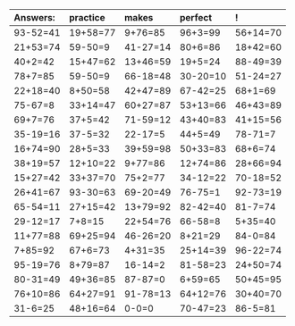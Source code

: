 | Answers: | practice | makes | perfect | ! |
| :--- | :--- | :--- | :--- | :--- |
| 93-52=41 | 19+58=77 | 9+76=85 | 96+3=99 | 56+14=70 | 
| 21+53=74 | 59-50=9 | 41-27=14 | 80+6=86 | 18+42=60 | 
| 40+2=42 | 15+47=62 | 13+46=59 | 19+5=24 | 88-49=39 | 
| 78+7=85 | 59-50=9 | 66-18=48 | 30-20=10 | 51-24=27 | 
| 22+18=40 | 8+50=58 | 42+47=89 | 67-42=25 | 68+1=69 | 
| 75-67=8 | 33+14=47 | 60+27=87 | 53+13=66 | 46+43=89 | 
| 69+7=76 | 37+5=42 | 71-59=12 | 43+40=83 | 41+15=56 | 
| 35-19=16 | 37-5=32 | 22-17=5 | 44+5=49 | 78-71=7 | 
| 16+74=90 | 28+5=33 | 39+59=98 | 50+33=83 | 68+6=74 | 
| 38+19=57 | 12+10=22 | 9+77=86 | 12+74=86 | 28+66=94 | 
| 15+27=42 | 33+37=70 | 75+2=77 | 34-12=22 | 70-18=52 | 
| 26+41=67 | 93-30=63 | 69-20=49 | 76-75=1 | 92-73=19 | 
| 65-54=11 | 27+15=42 | 13+79=92 | 82-42=40 | 81-7=74 | 
| 29-12=17 | 7+8=15 | 22+54=76 | 66-58=8 | 5+35=40 | 
| 11+77=88 | 69+25=94 | 46-26=20 | 8+21=29 | 84-0=84 | 
| 7+85=92 | 67+6=73 | 4+31=35 | 25+14=39 | 96-22=74 | 
| 95-19=76 | 8+79=87 | 16-14=2 | 81-58=23 | 24+50=74 | 
| 80-31=49 | 49+36=85 | 87-87=0 | 6+59=65 | 50+45=95 | 
| 76+10=86 | 64+27=91 | 91-78=13 | 64+12=76 | 30+40=70 | 
| 31-6=25 | 48+16=64 | 0-0=0 | 70-47=23 | 86-5=81 | 
